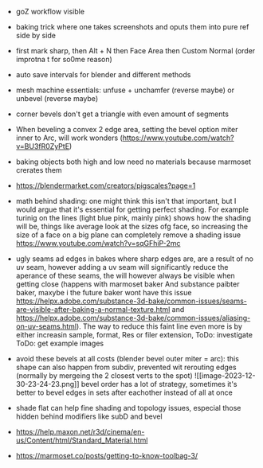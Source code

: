- goZ workflow visible
- baking trick where one takes screenshots and oputs them into pure ref side by side
- first mark sharp, then Alt + N then Face Area then Custom Normal (order improtna t for so0me reason)
- auto save intervals for blender and different methods
- mesh machine essentials: unfuse + unchamfer (reverse maybe) or unbevel (reverse maybe)
- corner bevels don't get a triangle with even amount of segments
- When beveling a convex 2 edge area, setting the bevel option miter inner to Arc, will work wonders (https://www.youtube.com/watch?v=BU3fR0ZyPtE)
- baking objects both high and low need no materials because marmoset crerates them

- https://blendermarket.com/creators/pigscales?page=1


- math behind shading: one might think this isn't that important, but I would argue that it's essential for getting perfect shading. For example turinig on the lines (light blue pink, mainly pink) shows how the shading will be, things like average look at the sizes ofg face, so increasing the size of a face on a big plane can completely remove a shading issue
 https://www.youtube.com/watch?v=sqGFhiP-2mc


- ugly seams ad edges in bakes where sharp edges are, are a result of no uv seam, however adding a uv seam will significantly reduce the aperance of these  seams, the will however always be visible when getting close (happens with marmoset baker And substance paibter baker, maxybe i  the future baker wont have this issue https://helpx.adobe.com/substance-3d-bake/common-issues/seams-are-visible-after-baking-a-normal-texture.html and https://helpx.adobe.com/substance-3d-bake/common-issues/aliasing-on-uv-seams.html). The way to reduce this faint line even more is by either increasin sample, format, Res or filer extension, ToDo: investigate ToDo: get example images

- avoid these bevels at all costs (blender bevel outer miter = arc):
this shape can also happen from subdiv, prevented wit rerouting edges (normally by mergeing the 2 closest verts to the spot)
  ![[image-2023-12-30-23-24-23.png]]
  bevel order has a lot of strategy, sometimes it's better to bevel edges in sets after eachother instead of all at once

- shade flat can help fine shading and topology issues, especial those hidden behind modifiers like subD and bevel

- https://help.maxon.net/r3d/cinema/en-us/Content/html/Standard_Material.html
- https://marmoset.co/posts/getting-to-know-toolbag-3/